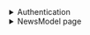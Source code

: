 <details>
<summary>Authentication</summary>

* [ ] AutoDelete on Expiration.
* [ ] AutoDelete on Error.
* [ ] Storage in Cookie

</details>

<details>
<summary>NewsModel page</summary>

* [x] Add new news
  * [x] Create logic
  * [x] POST to API
  * [x] Check everything is correct
  * [x] Handle server errors
  * [x] Popups with api call response
* [ ] Modify news
  * [ ] Create all logic
  * [ ] PUT to API
  * [ ] Check everything is correct
  * [ ] Handle server errors
* [ ] Delete news
  * [x] Delete by ID
  * [ ] Search by URL and Delete by ID
  * [x] DELETE to API
  * [ ] Check everything is correct
  * [x] Handle server errors
* [ ] Retrieve news
  * [ ] Create all logic
  * [ ] GET to API
  * [ ] Check everything is correct
  * [ ] Handle server errors

</details>
